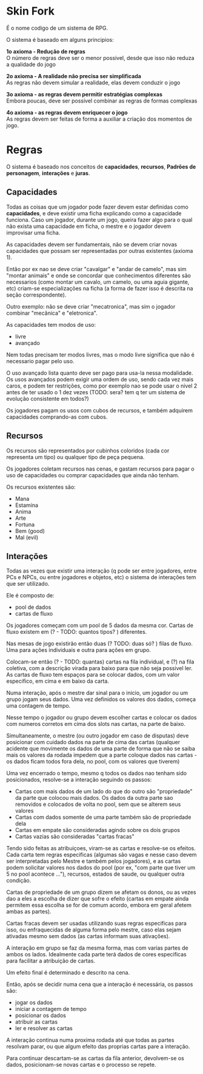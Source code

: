<h1>Skin Fork</h1>

É o nome codigo de um sistema de RPG.

O sistema é baseado em alguns principios:

<b>1o axioma - Redução de regras</b><br/>
O número de regras deve ser o menor possivel, desde que isso não reduza a qualidade do jogo

<b>2o axioma - A realidade não precisa ser simplificada</b><br/>
As regras não devem simular a realidade, elas devem conduzir o jogo

<b>3o axioma - as regras devem permitir estratégias complexas</b><br/>
Embora poucas, deve ser possível combinar as regras de formas complexas

<b>4o axioma - as regras devem enriquecer o jogo</b><br/>
As regras devem ser feitas de forma a auxiliar a criação dos momentos de jogo.

<h1>Regras</h1>
O sistema é baseado nos conceitos de <b>capacidades</b>, <b>recursos</b>, <b>Padrões de personagem</b>, <b>interações</b> e <b>juras</b>.

<h2>Capacidades</h2>
Todas as coisas que um jogador pode fazer devem estar definidas como <b>capacidades</b>, e deve existir uma ficha explicando como a capacidade funciona. 
Caso um jogador, durante um jogo, queira fazer algo para o qual não exista uma capacidade em ficha, o mestre e o jogador devem improvisar uma ficha.

As capacidades devem ser fundamentais, não se devem criar novas capacidades que possam ser representadas por outras existentes (axioma 1).

Então por ex nao se deve criar "cavalgar" e "andar de camelo", mas sim "montar animais" e onde se concordar que conhecimentos diferentes são necessarios
(como montar um cavalo, um camelo, ou uma aguia gigante, etc) criam-se especializações na ficha (a forma de fazer isso é descrita na seção correspondente).

Outro exemplo: não se deve criar "mecatronica", mas sim o jogador combinar "mecânica" e "eletronica".

As capacidades tem modos de uso:
- livre
- avançado

Nem todas precisam ter modos livres, mas o modo livre significa que não é necessario pagar pelo uso.

O uso avançado lista quanto deve ser pago para usa-la nessa modalidade. Os usos avançados podem exigir uma ordem de uso, sendo cada vez mais caros, e podem
ter restrições, como por exemplo nao se pode usar o nivel 2 antes de ter usado o 1 dez vezes (TODO: sera? tem q ter um sistema de evolução consistente em todos?)

Os jogadores pagam os usos com cubos de recursos, e também adquirem capacidades comprando-as com cubos.

<h2>Recursos</h2>
Os recursos são representados por cubinhos coloridos (cada cor representa um tipo) ou qualquer tipo de peça pequena.

Os jogadores coletam recursos nas cenas, e gastam recursos para pagar o uso de capacidades ou comprar capacidades que ainda não tenham.

Os recursos existentes são:
- Mana
- Estamina
- Anima
- Arte
- Fortuna
- Bem (good)
- Mal (evil)

<h2>Interações</h2>

Todas as vezes que existir uma interação (q pode ser entre jogadores, entre PCs e NPCs, ou entre jogadores e objetos, etc) o sistema de interações tem que ser
utilizado.

Ele é composto de:
- pool de dados
- cartas de fluxo

Os jogadores começam com um pool de 5 dados da mesma cor. 
Cartas de fluxo existem em (? - TODO: quantos tipos? ) diferentes. 

Nas mesas de jogo existirão então duas (? TODO: duas só? ) filas de fluxo. Uma para ações individuais e outra para ações em grupo.

Colocam-se então (? - TODO: quantas) cartas na fila individual, e (?) na fila coletiva, com a descrição virada para baixo para que não seja possivel ler.
As cartas de fluxo tem espaços para se colocar dados, com um valor especifico, em cima e em baixo da carta.

Numa interação, após o mestre dar sinal para o inicio, um jogador ou um grupo jogam seus dados. Uma vez definidos os valores dos dados, começa uma contagem de tempo.

Nesse tempo o jogador ou grupo devem escolher cartas e colocar os dados com numeros corretos em cima dos slots nas cartas, na parte de baixo.

Simultaneamente, o mestre (ou outro jogador em caso de disputas) deve posicionar com cuidado dados na parte de cima das cartas 
(qualquer acidente que movimente os dados de uma parte de forma que não se saiba mais os valores da rodada impedem que a parte coloque dados nas
cartas - os dados ficam todos fora dela, no pool, com os valores que tiverem)

Uma vez encerrado o tempo, mesmo q todos os dados nao tenham sido posicionados, resolve-se a interação seguindo os passos:

- Cartas com mais dados de um lado do que do outro são "propriedade" da parte que colocou mais dados. 
    Os dados da outra parte sao removidos e colocados de volta no pool, sem que se alterem seus valores
- Cartas com dados somente de uma parte também são de propriedade dela
- Cartas em empate são consideradas agindo sobre os dois grupos
- Cartas vazias são consideradas "cartas fracas"

Tendo sido feitas as atribuiçoes, viram-se as cartas e resolve-se os efeitos. 
Cada carta tem regras especificas (algumas são vagas e nesse caso devem ser interpretadas pelo Mestre e também pelos jogadores), 
e as cartas podem solicitar valores nos dados do pool (por ex, "com parte que tiver um 5 no pool acontece ..."), recursos, estados de saude,
ou qualquer outra condição.

Cartas de propriedade de um grupo dizem se afetam os donos, ou as vezes dao a eles a escolha de dizer que sofre o efeito (cartas em empate
ainda permitem essa escolha se for de comum acordo, embora em geral afetem ambas as partes).

Cartas fracas devem ser usadas utilizando suas regras especificas para isso, ou enfraquecidas de alguma forma pelo mestre, caso elas
sejam ativadas mesmo sem dados (as cartas informam suas ativações).

A interação em grupo se faz da mesma forma, mas com varias partes de ambos os lados. Idealmente cada parte terá dados de cores especificas
para facilitar a atribuição de cartas.

Um efeito final é determinado e descrito na cena.

Então, após se decidir numa cena que a interação é necessária, os passos são:

- jogar os dados
- iniciar a contagem de tempo
- posicionar os dados
- atribuir as cartas
- ler e resolver as cartas

A interação continua numa proxima rodada até que todas as partes resolvam parar, ou que algum efeito das proprias cartas pare a interação.

Para continuar descartam-se as cartas da fila anterior, devolvem-se os dados, posicionam-se novas cartas e o processo se repete. 
